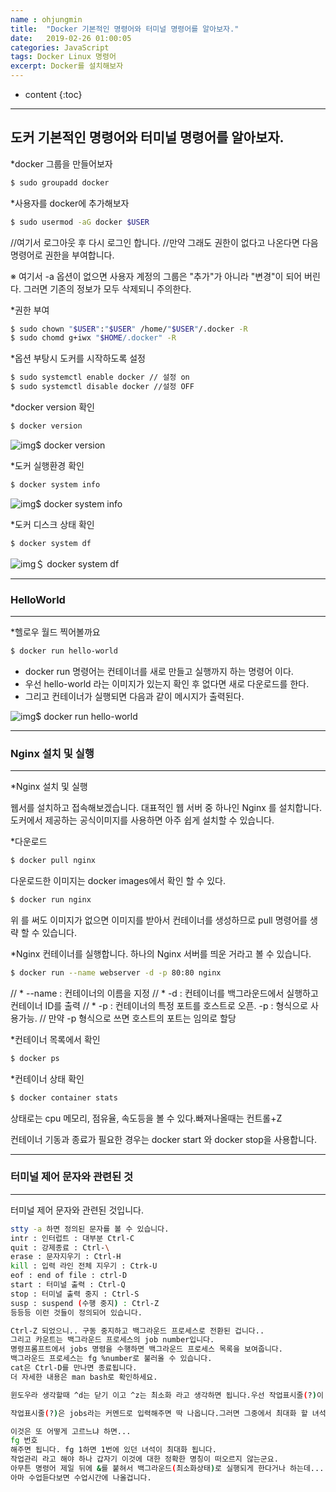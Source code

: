 ```yaml
---
name : ohjungmin
title:  "Docker 기본적인 명령어와 터미널 명령어를 알아보자."
date:   2019-02-26 01:00:05
categories: JavaScript
tags: Docker Linux 명령어
excerpt: Docker를 설치해보자
---
```


* content
{:toc}
---

## 도커 기본적인 명령어와 터미널 명령어를  알아보자.

*docker 그룹을 만들어보자

```bash
$ sudo groupadd docker
```



*사용자를 docker에 추가해보자

```bash
$ sudo usermod -aG docker $USER
```

//여기서 로그아웃 후 다시 로그인 합니다.
//만약 그래도 권한이 없다고 나온다면 다음 명령어로 권한을 부여합니다.

※ 여기서 -a 옵션이 없으면 사용자 계정의 그룹은  "추가"가 아니라 "변경"이 되어 버린다. 그러면 기존의 정보가 모두 삭제되니 주의한다.



*권한 부여

```bash
$ sudo chown "$USER":"$USER" /home/"$USER"/.docker -R
$ sudo chomd g+iwx "$HOME/.docker" -R
```



*옵션 부탕시 도커를 시작하도록 설정

```bash
$ sudo systemctl enable docker // 설정 on
$ sudo systemctl disable docker //설정 OFF
```



*docker version 확인

```bash
$ docker version
```

![img](https://github.com/ohjungminbdkk/ohjungminbdkk.github.io/blob/master/img/docker/2019-02-04-docker3.md/docker3(1).png)$ docker version



*도커 실행환경 확인 

```bash
$ docker system info
```

![img](https://github.com/ohjungminbdkk/ohjungminbdkk.github.io/blob/master/img/docker/2019-02-04-docker3.md/docker3(2).png)$ docker system info



*도커 디스크 상태 확인

```bash
$ docker system df
```

![img](https://github.com/ohjungminbdkk/ohjungminbdkk.github.io/blob/master/img/docker/2019-02-04-docker3.md/docker3(3).png)＄ docker system df



---
### HelloWorld
---

*헬로우 월드 찍어볼까요

```bash
$ docker run hello-world
```

- docker run 명령어는 컨테이너를 새로 만들고 실행까지 하는 명령어 이다.
- 우선 hello-world 라는 이미지가 있는지 확인 후 없다면 새로 다운로드를 한다. 
- 그리고 컨테이너가 실행되면 다음과 같이 메시지가 출력된다.

![img](https://github.com/ohjungminbdkk/ohjungminbdkk.github.io/blob/master/img/docker/2019-02-04-docker3.md/docker3(4).png)$ docker run hello-world



---
### Nginx 설치 및 실행
---

*Nginx 설치 및 실행

웹서를 설치하고 접속해보겠습니다. 대표적인 웹 서버 중 하나인  Nginx 를 설치합니다. 도커에서 제공하는 공식이미지를 사용하면 아주 쉽게 설치할 수 있습니다.



*다운로드

```bash
$ docker pull nginx
```

다운로드한 이미지는 docker images에서 확인 할 수 있다.

```bash
$ docker run nginx
```

위 를 써도 이미지가 없으면 이미지를 받아서 컨테이너를 생성하므로 pull 명령어를 생략 할 수 있습니다.



*Nginx 컨테이너를 실행합니다. 하나의 Nginx 서버를 띄운 거라고 볼 수 있습니다.

```bash
$ docker run --name webserver -d -p 80:80 nginx
```

// * --name  : 컨테이너의 이름을 지정
// * -d : 컨테이너를 백그라운드에서 실행하고 컨테이너 ID를 출력
// * -p : 컨테이너의 특정 포트를 호스트로 오픈. -p <host-port>:<container-port> 형식으로 사용가능.
// 만약 -p <container-port> 형식으로 쓰면 호스트의 포트는 임의로 할당



*컨테이너 목록에서 확인

```bash
$ docker ps
```



*컨테이너 상태 확인

```bash
$ docker container stats
```

상태로는 cpu 메모리, 점유율, 속도등을 볼 수 있다.빠져나올때는 컨트롤+Z



컨테이너 기동과 종료가 필요한 경우는 docker start 와 docker stop을 사용합니다.



---
### 터미널 제어 문자와 관련된 것
---

터미널 제어 문자와 관련된 것입니다.

```bash
stty -a 하면 정의된 문자를 볼 수 있습니다.
intr : 인터럽트 : 대부분 Ctrl-C
quit : 강제종료 : Ctrl-\
erase : 문자지우기 : Ctrl-H 
kill : 입력 라인 전체 지우기 : Ctrk-U
eof : end of file : ctrl-D
start : 터미널 출력 : Ctrl-Q
stop : 터미널 출력 중지 : Ctrl-S
susp : suspend (수행 중지) : Ctrl-Z
등등등 이런 것들이 정의되어 있습니다.

Ctrl-Z 되었으니.. 구동 중지하고 백그라운드 프로세스로 전환된 겁니다..
그리고 카운트는 백그라운드 프로세스의 job number입니다.
명령프롬프트에서 jobs 명령을 수행하면 백그라운드 프로세스 목록을 보여줍니다.
백그라운드 프로세스는 fg %number로 불러올 수 있습니다.
cat은 Ctrl-D를 만나면 종료됩니다.
더 자세한 내용은 man bash로 확인하세요.

윈도우라 생각할때 ^d는 닫기 이고 ^z는 최소화 라고 생각하면 됩니다.우선 작업표시줄(?)이 필요하겠지요? 그래야 무슨창이 최소화되어 있는지 알테니까...

작업표시줄(?)은 jobs라는 커멘드로 입력해주면 딱 나옵니다.그러면 그중에서 최대화 할 녀석을 콕 골라주면 최대화가 되는 것인데...

이것은 또 어떻게 고르느냐 하면...
fg 번호
해주면 됩니다. fg 1하면 1번에 있던 녀석이 최대화 됩니다.
작업관리 라고 해야 하나 갑자기 이것에 대한 정확한 명칭이 떠오르지 않는군요.
아무튼 명령어 제일 뒤에 &를 붙혀서 백그라운드(최소화상태)로 실행되게 한다거나 하는데...
아마 수업듣다보면 수업시간에 나올겁니다.
```
